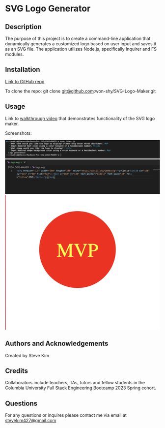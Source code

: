 # SVG Logo Generator

## Description

The purpose of this project is to create a command-line application that dynamically generates a customized logo based on user input and saves it as an SVG file. The application utilizes Node.js, specifically Inquirer and FS modules.

## Installation

[Link to GitHub repo](https://github.com/won-shy/SVG-Logo-Maker)

To clone the repo:
git clone <git@github.com>:won-shy/SVG-Logo-Maker.git

## Usage

Link to [walkthrough video](<https://drive.google.com/file/d/1ljcuPZKckG_y6R7wGYxpSj45wN6ZUQPb/view>) that demonstrates functionality of the SVG logo maker.

Screenshots:

![Inquirer function example](/images/Inquirer-code-example.png)
![Generated logo code](/images/generated-logo-code.png)
![Generated logo example](/images/MVP-Logo-Example.png)

## Authors and Acknowledgements

Created by Steve Kim

## Credits

Collaborators include teachers, TAs, tutors and fellow students in the Columbia University Full Stack Engineering Bootcamp 2023 Spring cohort.

## Questions

For any questions or inquires please contact me via email at <stevekim427@gmail.com>
